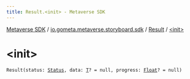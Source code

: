 ```yaml
---
title: Result.<init> - Metaverse SDK
---
```


[Metaverse SDK](../../index.html) / [io.gometa.metaverse.storyboard.sdk](../index.html) / [Result](index.html) / [&lt;init&gt;](./-init-.html)

# &lt;init&gt;

`Result(status: `[`Status`](-status/index.html)`, data: `[`T`](index.html#T)`? = null, progress: `[`Float`](https://kotlinlang.org/api/latest/jvm/stdlib/kotlin/-float/index.html)`? = null)`